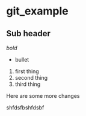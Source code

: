 # git_example

## Sub header

*bold*

* bullet

1. first thing
1. second thing
1. third thing

Here are some more changes

shfdsfbshfdsbf